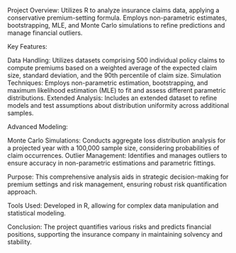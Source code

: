 Project Overview: 
Utilizes R to analyze insurance claims data, applying a conservative premium-setting formula. Employs non-parametric estimates, bootstrapping, MLE, and Monte Carlo simulations to refine predictions and manage financial outliers.

Key Features: 

Data Handling: Utilizes datasets comprising 500 individual policy claims to compute premiums based on a weighted average of the expected claim size, standard deviation, and the 90th percentile of claim size.
Simulation Techniques: Employs non-parametric estimation, bootstrapping, and maximum likelihood estimation (MLE) to fit and assess different parametric distributions.
Extended Analysis: Includes an extended dataset to refine models and test assumptions about distribution uniformity across additional samples.

Advanced Modeling: 

Monte Carlo Simulations: Conducts aggregate loss distribution analysis for a projected year with a 100,000 sample size, considering probabilities of claim occurrences.
Outlier Management: Identifies and manages outliers to ensure accuracy in non-parametric estimations and parametric fittings.

Purpose: 
This comprehensive analysis aids in strategic decision-making for premium settings and risk management, ensuring robust risk quantification approach.

Tools Used:
Developed in R, allowing for complex data manipulation and statistical modeling.

Conclusion:
The project quantifies various risks and predicts financial positions, supporting the insurance company in maintaining solvency and stability.

